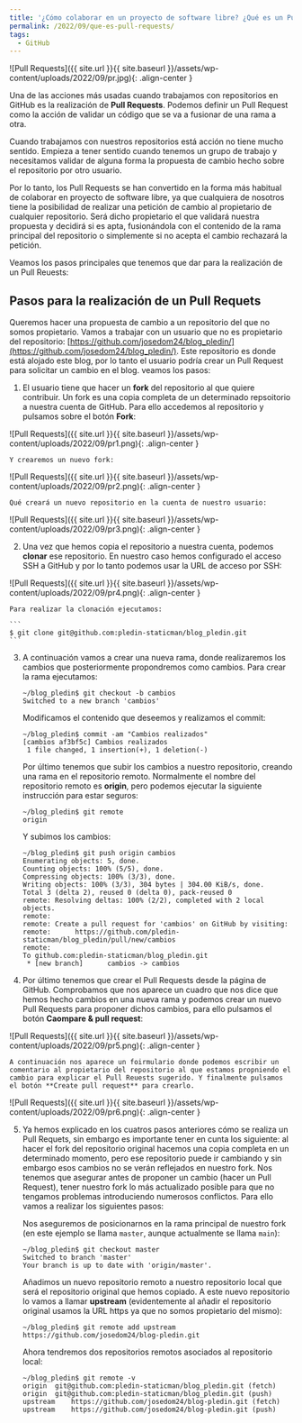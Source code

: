 ```yaml
---
title: '¿Cómo colaborar en un proyecto de software libre? ¿Qué es un Pull Request?'
permalink: /2022/09/que-es-pull-requests/
tags:
  - GitHub
---
```


![Pull Requests]({{ site.url }}{{ site.baseurl }}/assets/wp-content/uploads/2022/09/pr.jpg){: .align-center }

Una de las acciones más usadas cuando trabajamos con repositorios en GitHub es la realización de **Pull Requests**. Podemos definir un Pull Request como la acción de validar un código que se va a fusionar de una rama a otra. 

Cuando trabajamos con nuestros repositorios está acción no tiene mucho sentido. Empieza a tener sentido cuando tenemos un grupo de trabajo y necesitamos validar de alguna forma la propuesta de cambio hecho sobre el repositorio por otro usuario.

Por lo tanto, los Pull Requests se han convertido en la forma más habitual de colaborar en proyecto de software libre, ya que cualquiera de nosotros tiene la posibilidad de realizar una petición de cambio al propietario de cualquier repositorio. Será dicho propietario el que validará nuestra propuesta y decidirá si es apta, fusionándola con el contenido de la rama principal del repositorio o simplemente si no acepta el cambio rechazará la petición.

Veamos los pasos principales que tenemos que dar para la realización de un Pull Reuests:

## Pasos para la realización de un Pull Requets

Queremos hacer una propuesta de cambio a un repositorio del que no somos propietario. Vamos a trabajar con un usuario que no es propietario del repositorio: [https://github.com/josedom24/blog_pledin/](https://github.com/josedom24/blog_pledin/). Este repositorio es donde está alojado este blog, por lo tanto el usuario podría crear un Pull Request para solicitar un cambio en el blog. veamos los pasos:

1. El usuario tiene que hacer un **fork** del repositorio al que quiere contribuir. Un fork es una copia completa de un determinado repsoitorio a nuestra cuenta de GitHub. Para ello accedemos al repositorio y pulsamos sobre el botón **Fork**:

![Pull Requests]({{ site.url }}{{ site.baseurl }}/assets/wp-content/uploads/2022/09/pr1.png){: .align-center }

	Y crearemos un nuevo fork:

![Pull Requests]({{ site.url }}{{ site.baseurl }}/assets/wp-content/uploads/2022/09/pr2.png){: .align-center }

	Qué creará un nuevo repositorio en la cuenta de nuestro usuario:

![Pull Requests]({{ site.url }}{{ site.baseurl }}/assets/wp-content/uploads/2022/09/pr3.png){: .align-center }

2. Una vez que hemos copia el repositorio a nuestra cuenta, podemos **clonar** ese repositorio. En nuestro caso hemos configurado el acceso SSH a GitHub y por lo tanto podemos usar la URL de acceso por SSH:

![Pull Requests]({{ site.url }}{{ site.baseurl }}/assets/wp-content/uploads/2022/09/pr4.png){: .align-center }	

	Para realizar la clonación ejecutamos:

	```
	$ git clone git@github.com:pledin-staticman/blog_pledin.git
	```

3. A continuación vamos a crear una nueva rama, donde realizaremos los cambios que posteriormente propondremos como cambios. Para crear la rama ejecutamos:

	```
	~/blog_pledin$ git checkout -b cambios
	Switched to a new branch 'cambios'
	```

	Modificamos el contenido que deseemos y realizamos el commit:

	```
	~/blog_pledin$ commit -am "Cambios realizados" 
	[cambios af3bf5c] Cambios realizados
	 1 file changed, 1 insertion(+), 1 deletion(-)
	
	```

	Por último tenemos que subir los cambios a nuestro repositorio, creando una rama en el repositorio remoto. Normalmente el nombre del repositorio remoto es **origin**, pero podemos ejecutar la siguiente instrucción para estar seguros:

	```
	~/blog_pledin$ git remote
	origin
	```

	Y subimos los cambios:

	```
	~/blog_pledin$ git push origin cambios
	Enumerating objects: 5, done.
	Counting objects: 100% (5/5), done.
	Compressing objects: 100% (3/3), done.
	Writing objects: 100% (3/3), 304 bytes | 304.00 KiB/s, done.
	Total 3 (delta 2), reused 0 (delta 0), pack-reused 0
	remote: Resolving deltas: 100% (2/2), completed with 2 local objects.
	remote: 
	remote: Create a pull request for 'cambios' on GitHub by visiting:
	remote:      https://github.com/pledin-staticman/blog_pledin/pull/new/cambios
	remote: 
	To github.com:pledin-staticman/blog_pledin.git
	 * [new branch]      cambios -> cambios
	```

4. Por último tenemos que crear el Pull Requests desde la página de GitHub. Comprobamos que nos aparece un cuadro que nos dice que hemos hecho cambios en una nueva rama y podemos crear un nuevo Pull Requests para proponer dichos cambios, para ello pulsamos el botón **Caompare & pull request**:

![Pull Requests]({{ site.url }}{{ site.baseurl }}/assets/wp-content/uploads/2022/09/pr5.png){: .align-center }	

	A continuación nos aparece un foirmulario donde podemos escribir un comentario al propietario del repositorio al que estamos propniendo el cambio para explicar el Pull Reuests sugerido. Y finalmente pulsamos el botón **Create pull request** para crearlo.

![Pull Requests]({{ site.url }}{{ site.baseurl }}/assets/wp-content/uploads/2022/09/pr6.png){: .align-center }	

5. Ya hemos explicado en los cuatros pasos anteriores cómo se realiza un Pull Requets, sin embargo es importante tener en cunta los siguiente: al hacer el fork del repositorio original hacemos una copia completa en un determinado momento, pero ese repositorio puede ir cambiando y sin embargo esos cambios no se verán reflejados en nuestro fork. Nos tenemos que asegurar antes de proponer un cambio (hacer un Pull Request), tener nuestro fork lo más actualizado posible para que no tengamos problemas introduciendo numerosos conflictos. Para ello vamos a realizar los siguientes pasos:

	Nos aseguremos de posicionarnos en la rama principal de nuestro fork (en este ejemplo se llama `master`, aunque actualmente se llama `main`):

	```
	~/blog_pledin$ git checkout master
	Switched to branch 'master'
	Your branch is up to date with 'origin/master'.
	```

	Añadimos un nuevo repositorio remoto a nuestro repositorio local que será el repositorio original que hemos copiado. A este nuevo repositorio lo vamos a llamar **upstream** (evidentemente al añadir el repositorio original usamos la URL https ya que no somos propietario del mismo):

	```
	~/blog_pledin$ git remote add upstream https://github.com/josedom24/blog-pledin.git
	```

	Ahora tendremos dos repositorios remotos asociados al repositorio local:

	```
	~/blog_pledin$ git remote -v
	origin	git@github.com:pledin-staticman/blog_pledin.git (fetch)
	origin	git@github.com:pledin-staticman/blog_pledin.git (push)
	upstream	https://github.com/josedom24/blog-pledin.git (fetch)
	upstream	https://github.com/josedom24/blog-pledin.git (push)
	```

		
	
